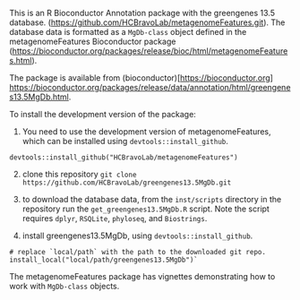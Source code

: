 This is an R Bioconductor Annotation package with the greengenes 13.5 database.
 (https://github.com/HCBravoLab/metagenomeFeatures.git).
The database data is formatted as a `MgDb-class` object defined in the metagenomeFeatures Bioconductor package (https://bioconductor.org/packages/release/bioc/html/metagenomeFeatures.html).

The package is available from (bioconductor)[https://bioconductor.org] https://bioconductor.org/packages/release/data/annotation/html/greengenes13.5MgDb.html.

To install the development version of the package:  
1. You need to use the development version of metagenomeFeatures, which can be installed using `devtools::install_github`.

```
devtools::install_github("HCBravoLab/metagenomeFeatures")
````

2. clone this repository `git clone https://github.com/HCBravoLab/greengenes13.5MgDb.git`   

3. to download the database data, from the `inst/scripts` directory in the repository run the `get_greengenes13.5MgDb.R` script. Note the script requires `dplyr`, `RSQLite`, `phyloseq`, and `Biostrings`.  

4. install greengenes13.5MgDb, using `devtools::install_github`.
```
# replace `local/path` with the path to the downloaded git repo.   
install_local("local/path/greengenes13.5MgDb")`
```

The metagenomeFeatures package has vignettes demonstrating how to work with `MgDb-class` objects.
